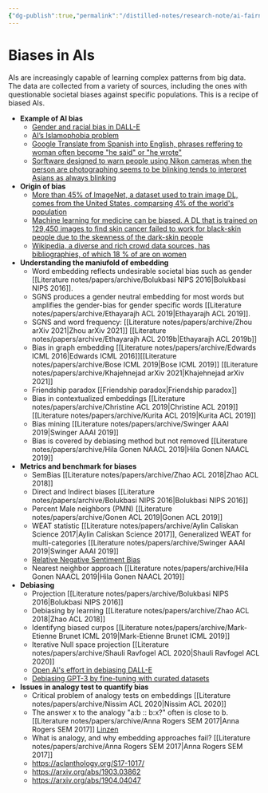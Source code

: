 ```yaml
---
{"dg-publish":true,"permalink":"/distilled-notes/research-note/ai-fairness/biases-in-a-is/","dgHomeLink":true,"dgPassFrontmatter":false}
---
```



# Biases in AIs

AIs are increasingly capable of learning complex patterns from big data. The data are collected from a variety of sources, including the ones with questionable societal biases against specific populations. This is a recipe of biased AIs.

- **Example of AI bias**
	- [Gender and racial bias in DALL-E](https://www.vox.com/future-perfect/23023538/ai-dalle-2-openai-bias-gpt-3-incentives)
	- [AI’s Islamophobia problem](https://www.vox.com/future-perfect/22672414/ai-artificial-intelligence-gpt-3-bias-muslim?utm_source=Sailthru&utm_medium=email&utm_campaign=Future%20Perfect%204-12-22&utm_term=Future%20Perfect)
	- [Google Translate from Spanish into English, phrases reffering to woman often become "he said" or "he wrote"](https://www.independent.co.uk/life-style/women/google-translate-sexist-masculine-feminine-he-said-she-said-english-spanish-languages-a8672586.html)
	- [Sorftware designed to warn people using Nikon cameras when the person are photographing seems to be blinking tends to interpret Asians as always blinking ](https://thesocietypages.org/socimages/2009/05/29/nikon-camera-says-asians-are-always-blinking/)
- **Origin of bias**
	- [More than 45% of ImageNet, a dataset used to train image DL, comes from the United States, comparsing 4% of the world's population](https://venturebeat.com/2020/11/03/researchers-show-that-computer-vision-algorithms-pretrained-on-imagenet-exhibit-multiple-distressing-biases/)
	- [Machine learning for medicine can be biased. A DL that is trained on 129,450 images to find skin cancer failed to work for black-skin people due to the skewness of the dark-skin people](https://www.theatlantic.com/health/archive/2018/08/machine-learning-dermatology-skin-color/567619/)
	- [Wikipedia, a diverse and rich crowd data sources, has bibliographies, of which 18 % of are on women](https://en.wikipedia.org/wiki/Gender_bias_on_Wikipedia)
- **Understanding the maniufold of embedding**
	- Word embedding reflects undesirable societal bias such as gender [[Literature notes/papers/archive/Bolukbasi NIPS 2016|Bolukbasi NIPS 2016]]. 
	-  SGNS produces a gender neutral embedding for most words but amplifies the gender-bias for gender specific words [[Literature notes/papers/archive/Ethayarajh ACL 2019|Ethayarajh ACL 2019]].
	- SGNS and word frequency: [[Literature notes/papers/archive/Zhou arXiv 2021|Zhou arXiv 2021]] [[Literature notes/papers/archive/Ethayarajh ACL 2019b|Ethayarajh ACL 2019b]]
	- Bias in graph embedding [[Literature notes/papers/archive/Edwards ICML 2016|Edwards ICML 2016]][[Literature notes/papers/archive/Bose ICML 2019|Bose ICML 2019]] [[Literature notes/papers/archive/Khajehnejad arXiv 2021|Khajehnejad arXiv 2021]]
	- Friendship paradox [[Friendship paradox|Friendship paradox]]
	- Bias in contextualized embeddings [[Literature notes/papers/archive/Christine ACL 2019|Christine ACL 2019]] [[Literature notes/papers/archive/Kurita ACL 2019|Kurita ACL 2019]]
	- Bias mining [[Literature notes/papers/archive/Swinger AAAI 2019|Swinger AAAI 2019]]
	- Bias is covered by debiasing method but not removed [[Literature notes/papers/archive/Hila Gonen  NAACL 2019|Hila Gonen  NAACL 2019]]
- **Metrics and benchmark for biases**
	- SemBias [[Literature notes/papers/archive/Zhao ACL 2018|Zhao ACL 2018]]
	- Direct and Indirect biases [[Literature notes/papers/archive/Bolukbasi NIPS 2016|Bolukbasi NIPS 2016]]
	- Percent Male neighbors (PMN) [[Literature notes/papers/archive/Gonen ACL 2019|Gonen ACL 2019]] 
	- WEAT statistic [[Literature notes/papers/archive/Aylin Caliskan Science 2017|Aylin Caliskan Science 2017]], Generalized WEAT for multi-categories [[Literature notes/papers/archive/Swinger AAAI 2019|Swinger AAAI 2019]]
	- [Relative Negative Sentiment Bias](https://aclanthology.org/P19-1162v2.pdf)
	- Nearest neighbor approach [[Literature notes/papers/archive/Hila Gonen  NAACL 2019|Hila Gonen  NAACL 2019]]
- **Debiasing**
	- Projection [[Literature notes/papers/archive/Bolukbasi NIPS 2016|Bolukbasi NIPS 2016]]
	- Debiasing by learning [[Literature notes/papers/archive/Zhao ACL 2018|Zhao ACL 2018]]
	- Identifyng biased curpos [[Literature notes/papers/archive/Mark-Etienne Brunet ICML 2019|Mark-Etienne Brunet ICML 2019]]
	- Iterative Null space projection [[Literature notes/papers/archive/Shauli Ravfogel ACL 2020|Shauli Ravfogel ACL 2020]]
	- [Open AI's effort in debiasing DALL-E](https://github.com/openai/dalle-2-preview/blob/main/system-card.md?utm_source=Sailthru&utm_medium=email&utm_campaign=Future%20Perfect%204-12-22&utm_term=Future%20Perfect)
	- [Debiasing GPT-3 by fine-tuning with curated datasets](https://proceedings.neurips.cc/paper/2021/hash/2e855f9489df0712b4bd8ea9e2848c5a-Abstract.html)
- **Issues in analogy test to quantify bias**
	- Critical problem of analogy tests on embeddings [[Literature notes/papers/archive/Nissim ACL 2020|Nissim ACL 2020]]
	- The answer x to the analogy "a:b :: b:x?" often is close to b. [[Literature notes/papers/archive/Anna Rogers SEM 2017|Anna Rogers SEM 2017]] [Linzen](https://aclanthology.org/W16-2503.pdf)
	- What is analogy, and why embedding approaches fail? [[Literature notes/papers/archive/Anna Rogers SEM 2017|Anna Rogers SEM 2017]]
	- https://aclanthology.org/S17-1017/
	- https://arxiv.org/abs/1903.03862
	- https://arxiv.org/abs/1904.04047
